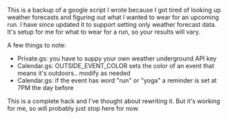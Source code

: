This is a backup of a google script I wrote because I got tired of looking up weather forecasts and figuring out what I wanted to wear for an upcoming run.  I have since updated it to support setting only weather forecast data.  It's setup for me for what to wear for a run, so your results will vary.

A few things to note:
* Private.gs: you have to suppy your own weather underground API key
* Calendar.gs: OUTSIDE_EVENT_COLOR sets the color of an event that means it's outdoors.. modify as needed
* Calendar.gs: if the event has word "run" or "yoga" a reminder is set at 7PM the day before

This is a complete hack and I've thought about rewriting it.  But it's working for me, so will probably just stop here for now.
